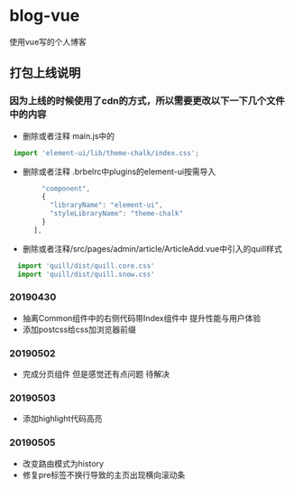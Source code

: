 # blog-vue
使用vue写的个人博客
## 打包上线说明
### 因为上线的时候使用了cdn的方式，所以需要更改以下一下几个文件中的内容
- 删除或者注释 main.js中的
 ```javascript
  import 'element-ui/lib/theme-chalk/index.css';
 ```
- 删除或者注释 .brbelrc中plugins的element-ui按需导入
```javascript
        "component",
        {
          "libraryName": "element-ui",
          "styleLibraryName": "theme-chalk"
        }
      ],
``` 
- 删除或者注释/src/pages/admin/article/ArticleAdd.vue中引入的quill样式
```javascript
  import 'quill/dist/quill.core.css'
  import 'quill/dist/quill.snow.css'
```
### 20190430
- 抽离Common组件中的右侧代码带Index组件中 提升性能与用户体验
- 添加postcss给css加浏览器前缀

### 20190502
- 完成分页组件 但是感觉还有点问题 待解决

### 20190503
- 添加highlight代码高亮

### 20190505
- 改变路由模式为history  
- 修复pre标签不换行导致的主页出现横向滚动条